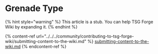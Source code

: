 # Grenade Type

{% hint style="warning" %}
This article is a stub. You can help TSG Forge Wiki by expanding it.
{% endhint %}

{% content-ref url="../../../community/contributing-to-tsg-forge-wiki/submitting-content-to-the-wiki.md" %}
[submitting-content-to-the-wiki.md](../../../community/contributing-to-tsg-forge-wiki/submitting-content-to-the-wiki.md)
{% endcontent-ref %}

